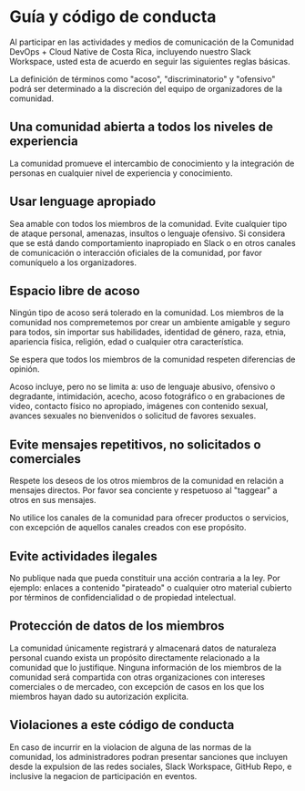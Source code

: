 
# Guía y código de conducta

Al participar en las actividades y medios de comunicación de la Comunidad DevOps + Cloud Native de Costa Rica, incluyendo nuestro Slack Workspace, usted esta de acuerdo en seguir las siguientes reglas básicas.

La definición de términos como "acoso", "discriminatorio" y "ofensivo" podrá ser determinado a la discreción del equipo de organizadores de la comunidad.

## Una comunidad abierta a todos los niveles de experiencia

La comunidad promueve el intercambio de conocimiento y la integración de personas en cualquier nivel de experiencia y conocimiento.

## Usar lenguage apropiado

Sea amable con todos los miembros de la comunidad. Evite cualquier tipo de ataque personal, amenazas, insultos o lenguaje ofensivo. Si considera que se está dando comportamiento inapropiado en Slack o en otros canales de comunicación o interacción oficiales de la comunidad, por favor comuníquelo a los organizadores.

## Espacio libre de acoso

Ningún tipo de acoso será tolerado en la comunidad. Los miembros de la comunidad nos compremetemos por crear un ambiente amigable y seguro para todos, sin importar sus habilidades, identidad de género, raza, etnia, apariencia física, religión,  edad o cualquier otra característica.

Se espera que todos los miembros de la comunidad respeten diferencias de opinión.

Acoso incluye, pero no se limita a: uso de lenguaje abusivo, ofensivo o degradante, intimidación, acecho, acoso fotográfico o en grabaciones de video, contacto físico no apropiado, imágenes con contenido sexual, avances sexuales no bienvenidos o solicitud de favores sexuales.

## Evite mensajes repetitivos, no solicitados o comerciales

Respete los deseos de los otros miembros de la comunidad en relación a mensajes directos. Por favor sea conciente y respetuoso al "taggear" a otros en sus mensajes.

No utilice los canales de la comunidad para ofrecer productos o servicios, con excepción de aquellos canales creados con ese propósito.

## Evite actividades ilegales

No publique nada que pueda constituir una acción contraria a la ley. Por ejemplo: enlaces a contenido "pirateado" o cualquier otro material cubierto por términos de confidencialidad o de propiedad intelectual.

## Protección de datos de los miembros

La comunidad únicamente registrará y almacenará datos de naturaleza personal cuando exista un propósito directamente relacionado a la comunidad que lo justifique. Ninguna información de los miembros de la comunidad será compartida con otras organizaciones con intereses comerciales o de mercadeo, con excepción de casos en los que los miembros hayan dado su autorización explicita.

## Violaciones a este código de conducta

En caso de incurrir en la violacion de alguna de las normas de la comunidad, los administradores podran presentar sanciones que incluyen desde la expulsion de las redes sociales, Slack Workspace, GitHub Repo, e inclusive la negacion de participación en eventos.

